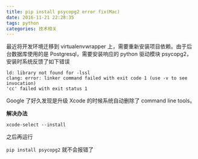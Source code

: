 ```yaml
---
title: pip install psycopg2 error fix(Mac)
date: 2016-11-21 22:28:35
tags: python
categories: 技术相关
---
```


最近将开发环境迁移到 virtualenvwrapper 上，需要重新安装项目依赖。由于后台数据库使用的是 Postgresql，需要安装响应的 python 驱动模块 psycopg2，安装时系统反馈了如下错误

```
ld: library not found for -lssl
clang: error: linker command failed with exit code 1 (use -v to see invocation)
'cc' failed with exit status 1
```

Google 了好久发现是升级 Xcode 的时候系统自动删除了 command line tools。

**解决办法**

`xcode-select --install`

之后再运行

`pip install psycopg2` 就不会报错了